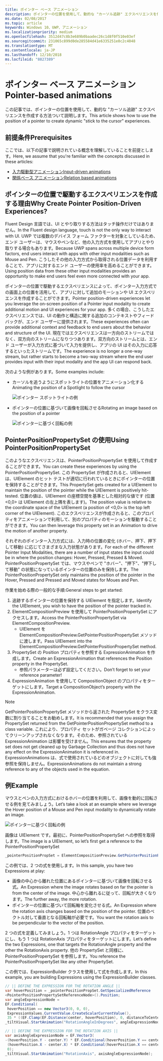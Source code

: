 ```yaml
---
title: ポインター ベース アニメーション
description: ポインターの位置を使用して、動的な "カーソル追跡" エクスペリエンスを作成する方法ついて説明します。
ms.date: 02/08/2017
ms.topic: article
keywords: Windows 10、UWP、アニメーション
ms.localizationpriority: medium
ms.openlocfilehash: 3512d47c8b3e689b0baadec26c1d8f0f510e03ef
ms.sourcegitcommit: 231065c899d0de285584d41e6335251e0c2c4048
ms.translationtype: MT
ms.contentlocale: ja-JP
ms.lasthandoff: 12/10/2018
ms.locfileid: "8827389"
---
```

# <a name="pointer-based-animations"></a><span data-ttu-id="e51fe-104">ポインター ベース アニメーション</span><span class="sxs-lookup"><span data-stu-id="e51fe-104">Pointer-based animations</span></span>

<span data-ttu-id="e51fe-105">この記事では、ポインターの位置を使用して、動的な "カーソル追跡" エクスペリエンスを作成する方法ついて説明します。</span><span class="sxs-lookup"><span data-stu-id="e51fe-105">This article shows how to use the position of a pointer to create dynamic "stick to the cursor" experiences.</span></span>

## <a name="prerequisites"></a><span data-ttu-id="e51fe-106">前提条件</span><span class="sxs-lookup"><span data-stu-id="e51fe-106">Prerequisites</span></span>

<span data-ttu-id="e51fe-107">ここでは、以下の記事で説明されている概念を理解していることを前提とします。</span><span class="sxs-lookup"><span data-stu-id="e51fe-107">Here, we assume that you're familiar with the concepts discussed in these articles:</span></span>

- [<span data-ttu-id="e51fe-108">入力駆動型アニメーション</span><span class="sxs-lookup"><span data-stu-id="e51fe-108">Input-driven animations</span></span>](input-driven-animations.md)
- [<span data-ttu-id="e51fe-109">関係ベース アニメーション</span><span class="sxs-lookup"><span data-stu-id="e51fe-109">Relation based animations</span></span>](relation-animations.md)

## <a name="why-create-pointer-position-driven-experiences"></a><span data-ttu-id="e51fe-110">ポインターの位置で駆動するエクスペリエンスを作成する理由</span><span class="sxs-lookup"><span data-stu-id="e51fe-110">Why Create Pointer Position-Driven Experiences?</span></span>

<span data-ttu-id="e51fe-111">Fluent Design 言語では、UI とやり取りする方法はタッチ操作だけではありません。</span><span class="sxs-lookup"><span data-stu-id="e51fe-111">In the Fluent design language, touch is not the only way to interact with UI.</span></span> <span data-ttu-id="e51fe-112">UWP では複数のデバイス フォーム ファクターを対象としているため、エンド ユーザーは、マウスやペンなど、他の入力方式を使用してアプリとやり取りする場合もあります。</span><span class="sxs-lookup"><span data-stu-id="e51fe-112">Because UWP spans across multiple device form factors, end users interact with apps with other input modalities such as Mouse and Pen.</span></span> <span data-ttu-id="e51fe-113">こうしたその他の入力方式から取得される位置データを利用することで、アプリに対するエンド ユーザーの使用率を高めることができます。</span><span class="sxs-lookup"><span data-stu-id="e51fe-113">Using position data from these other input modalities provides an opportunity to make end users feel even more connected with your app.</span></span>

<span data-ttu-id="e51fe-114">ポインターの位置で駆動するエクスペリエンスによって、ポインター入力方式での画面上の位置を活用して、アプリに対して追加のモーションや UI エクスペリエンスを作成することができます。</span><span class="sxs-lookup"><span data-stu-id="e51fe-114">Pointer position-driven experiences let you leverage the on-screen position of a Pointer input modality to create additional motion and UI experiences for your app.</span></span> <span data-ttu-id="e51fe-115">多くの場合、こうしたエクスペリエンスでは、UI の動作と構造に関する追加のコンテキストやフィードバックが、エンド ユーザーに提供されます。</span><span class="sxs-lookup"><span data-stu-id="e51fe-115">These experiences often can provide additional context and feedback to end users about the behavior and structure of the UI.</span></span> <span data-ttu-id="e51fe-116">現在ではエクスペリエンスは一方向のストリームではなく、双方向のストリームになりつつあります。双方向のストリームとは、エンド ユーザーが入力方式に基づいて入力を提供し、アプリの UI はその入力に応答するといったストリームです。</span><span class="sxs-lookup"><span data-stu-id="e51fe-116">The experience is no longer a one-way stream, but rather starts to become a two-way stream where the end user provides input with their input modality and the app UI can respond back.</span></span>

<span data-ttu-id="e51fe-117">次のような例があります。</span><span class="sxs-lookup"><span data-stu-id="e51fe-117">Some examples include:</span></span>

- <span data-ttu-id="e51fe-118">カーソルを追うようにスポットライトの位置をアニメーション化する</span><span class="sxs-lookup"><span data-stu-id="e51fe-118">Animating the position of a Spotlight to follow the cursor</span></span>

    ![ポインター スポットライトの例](images/animation/spotlight-reveal.gif)

- <span data-ttu-id="e51fe-120">ポインターの位置に基づいて画像を回転させる</span><span class="sxs-lookup"><span data-stu-id="e51fe-120">Rotating an image based on the position of a pointer</span></span>

    ![ポインターに基づく回転の例](images/animation/pointer-rotate.gif)

## <a name="using-pointerpositionpropertyset"></a><span data-ttu-id="e51fe-122">PointerPositionPropertySet の使用</span><span class="sxs-lookup"><span data-stu-id="e51fe-122">Using PointerPositionPropertySet</span></span>

<span data-ttu-id="e51fe-123">このようなエクスペリエンスは、PointerPositionPropertySet を使用して作成することができます。</span><span class="sxs-lookup"><span data-stu-id="e51fe-123">You can create these experiences by using the PointerPositionPropertySet.</span></span> <span data-ttu-id="e51fe-124">この PropertySet が作成されると、UIElement は、UIElement のヒット テストが適切に行われているときにポインターの位置を保持することができます。</span><span class="sxs-lookup"><span data-stu-id="e51fe-124">This PropertySet gets created for a UIElement to maintain the position of the pointer while the UIElement is positively hit-tested.</span></span> <span data-ttu-id="e51fe-125">位置の値は、UIElement の座標空間を基準とした相対的な値です (位置 <0,0> は UIElement の左上隅を表します)。</span><span class="sxs-lookup"><span data-stu-id="e51fe-125">The position value is relative to the coordinate space of the UIElement (a position of <0,0> is the top left corner of the UIElement).</span></span> <span data-ttu-id="e51fe-126">このエクスペリエンスが作成されると、このプロパティをアニメーションで利用して、別のプロパティのモーションを駆動することができます。</span><span class="sxs-lookup"><span data-stu-id="e51fe-126">You can then leverage this property set in an Animation to drive the motion of another property.</span></span>

<span data-ttu-id="e51fe-127">それぞれのポインター入力方式には、入力時の位置の変化 (ホバー、押下、押下して移動) に応じてさまざまな入力状態があります。</span><span class="sxs-lookup"><span data-stu-id="e51fe-127">For each of the different Pointer Input Modalities, there are a number of input states the input could be in where the position changes: Hover, Pressed, Pressed & Moved.</span></span> <span data-ttu-id="e51fe-128">PointerPositionPropertySet では、マウスやペンで "ホバー"、"押下"、"押下して移動" の状態になっているポインターの位置のみを保持します。</span><span class="sxs-lookup"><span data-stu-id="e51fe-128">The PointerPositionPropertySet only maintains the position of the pointer in the Hover, Pressed and Pressed and Moved states for Moues and Pen.</span></span>

<span data-ttu-id="e51fe-129">作業を始める際の一般的な手順:</span><span class="sxs-lookup"><span data-stu-id="e51fe-129">General steps to get started:</span></span>

1. <span data-ttu-id="e51fe-130">追跡するポインターの位置を保持する UIElement を指定します。</span><span class="sxs-lookup"><span data-stu-id="e51fe-130">Identify the UIElement, you wish to have the position of the pointer tracked in.</span></span>
1. <span data-ttu-id="e51fe-131">ElementCompositionPreview を使用して PointerPositionPropertySet にアクセスします。</span><span class="sxs-lookup"><span data-stu-id="e51fe-131">Access the PointerPositionPropertySet via ElementCompositionPreview.</span></span>
    - <span data-ttu-id="e51fe-132">UIElement を ElementCompositionPreview.GetPointerPositionPropertySet メソッドに渡します。</span><span class="sxs-lookup"><span data-stu-id="e51fe-132">Pass UIElement into the ElementCompositionPreview.GetPointerPositionPropertySet method.</span></span>
1. <span data-ttu-id="e51fe-133">PropertySet の Position プロパティを参照する ExpressionAnimation を作成します。</span><span class="sxs-lookup"><span data-stu-id="e51fe-133">Create an ExpressionAnimation that references the Position property in the PropertySet.</span></span>
    - <span data-ttu-id="e51fe-134">参照パラメーターは必ず設定してください。</span><span class="sxs-lookup"><span data-stu-id="e51fe-134">Don’t forget to set your reference parameter!</span></span>
1. <span data-ttu-id="e51fe-135">ExpressionAnimation を使用して CompositionObject のプロパティをターゲットにします。</span><span class="sxs-lookup"><span data-stu-id="e51fe-135">Target a CompositionObject’s property with the ExpressionAnimation.</span></span>

> [!NOTE]
> <span data-ttu-id="e51fe-136">GetPointerPositionPropertySet メソッドから返された PropertySet をクラス変数に割り当てることをお勧めします。</span><span class="sxs-lookup"><span data-stu-id="e51fe-136">It is recommended that you assign the PropertySet returned from the GetPointerPositionPropertySet method to a class variable.</span></span> <span data-ttu-id="e51fe-137">これにより、プロパティ セットがガベージ コレクションによってクリーンアップされなくなります。そのため、参照されている ExpressionAnimation は影響を受けません。</span><span class="sxs-lookup"><span data-stu-id="e51fe-137">This ensures that the property set does not get cleaned up by Garbage Collection and thus does not have any effect on the ExpressionAnimation it is referenced in.</span></span> <span data-ttu-id="e51fe-138">ExpressionAnimations は、式で使用されているどのオブジェクトに対しても強参照を保持しません。</span><span class="sxs-lookup"><span data-stu-id="e51fe-138">ExpressionAnimations do not maintain a strong reference to any of the objects used in the equation.</span></span>

## <a name="example"></a><span data-ttu-id="e51fe-139">例</span><span class="sxs-lookup"><span data-stu-id="e51fe-139">Example</span></span>

<span data-ttu-id="e51fe-140">マウスとペンの入力方式におけるホバーの位置を利用して、画像を動的に回転させる例を見てみましょう。</span><span class="sxs-lookup"><span data-stu-id="e51fe-140">Let’s take a look at an example where we leverage the Hover position of a Mouse and Pen input modality to dynamically rotate an image.</span></span>

![ポインターに基づく回転の例](images/animation/pointer-rotate.gif)

<span data-ttu-id="e51fe-142">画像は UIElement です。最初に、PointerPositionPropertySet への参照を取得します。</span><span class="sxs-lookup"><span data-stu-id="e51fe-142">The image is a UIElement, so let’s first get a reference to the PointerPositionPropertySet</span></span>

```csharp
_pointerPositionPropSet = ElementCompositionPreview.GetPointerPositionPropertySet(UIElement element);
```

<span data-ttu-id="e51fe-143">この例では、2 つの式を使用します。</span><span class="sxs-lookup"><span data-stu-id="e51fe-143">In this sample, you have two Expressions at play:</span></span>

- <span data-ttu-id="e51fe-144">画像の中心から離れた位置にあるポインターに基づいて画像を回転させる式。</span><span class="sxs-lookup"><span data-stu-id="e51fe-144">An Expression where the image rotates based on far the pointer is from the center of the image.</span></span> <span data-ttu-id="e51fe-145">中心から離れるに従って、回転が大きくなります。</span><span class="sxs-lookup"><span data-stu-id="e51fe-145">The further away, the more rotation.</span></span>
- <span data-ttu-id="e51fe-146">ポインターの位置に基づいて回転軸を変化させる式。</span><span class="sxs-lookup"><span data-stu-id="e51fe-146">An Expression where the rotation axis changes based on the position of the pointer.</span></span> <span data-ttu-id="e51fe-147">位置のベクトル対して垂直となる回転軸が必要です。</span><span class="sxs-lookup"><span data-stu-id="e51fe-147">You want the rotation axis to be perpendicular to the vector of the position.</span></span>

<span data-ttu-id="e51fe-148">2 つの式を定義してみましょう。1 つは RotationAngle プロパティをターゲットにし、もう 1 つは RotationAxis プロパティをターゲットにします。</span><span class="sxs-lookup"><span data-stu-id="e51fe-148">Let’s define the two Expressions, one that targets the RotationAngle property and the other the RotationAxis property.</span></span> <span data-ttu-id="e51fe-149">他の PropertySet と同様に、PointerPositionPropertySet を参照します。</span><span class="sxs-lookup"><span data-stu-id="e51fe-149">You reference the PointerPositionPropertySet like any other PropertySet.</span></span>

<span data-ttu-id="e51fe-150">この例では、ExpressionBuilder クラスを使用して式を作成します。</span><span class="sxs-lookup"><span data-stu-id="e51fe-150">In this example, you are building Expressions using the ExpressionBuilder classes.</span></span>

```csharp
// || DEFINE THE EXPRESSION FOR THE ROTATION ANGLE ||
var hoverPosition = _pointerPositionPropSet.GetSpecializedReference
<PointerPositionPropertySetReferenceNode>().Position;
var angleExpressionNode =
EF.Conditional(
 hoverPosition == new Vector3(0, 0, 0),
 ExpressionValues.CurrentValue.CreateScalarCurrentValue(),
 35 * ((EF.Clamp(EF.Distance(center, hoverPosition), 0, distanceToCenter) % distanceToCenter) / distanceToCenter));
_tiltVisual.StartAnimation("RotationAngleInDegrees", angleExpressionNode);

// || DEFINE THE EXPRESSION FOR THE ROTATION AXIS ||
var axisAngleExpressionNode = EF.Vector3(
-(hoverPosition.Y - center.Y) * EF.Conditional(hoverPosition.Y == center.Y, 0, 1),
 (hoverPosition.X - center.X) * EF.Conditional(hoverPosition.X == center.X, 0, 1),
 0);
_tiltVisual.StartAnimation("RotationAxis", axisAngleExpressionNode);
```